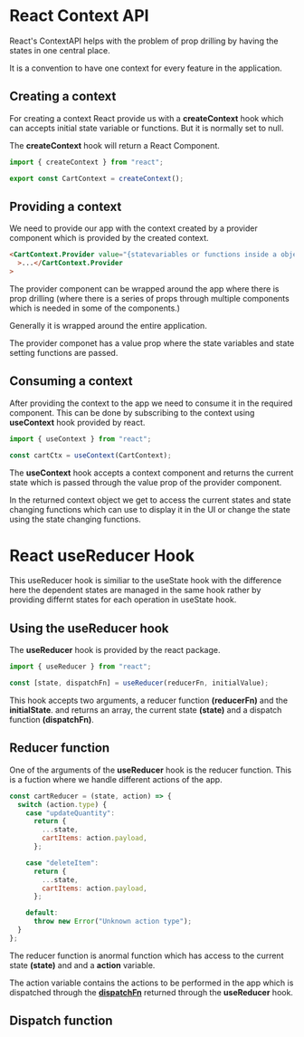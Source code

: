 # React Context API

React's ContextAPI helps with the problem of prop drilling by having the states
in one central place.

It is a convention to have one context for every feature in the application.

## Creating a context

For creating a context React provide us with a **createContext** hook which can
accepts initial state variable or functions. But it is normally set to null.

The **createContext** hook will return a React Component.

```js
import { createContext } from "react";

export const CartContext = createContext();
```

## Providing a context

We need to provide our app with the context created by a provider component
which is provided by the created context.

```html
<CartContext.Provider value="{statevariables or functions inside a object}"
  >...</CartContext.Provider
>
```

The provider component can be wrapped around the app where there is prop
drilling (where there is a series of props through multiple components which is
needed in some of the components.)

Generally it is wrapped around the entire application.

The provider componet has a value prop where the state variables and state
setting functions are passed.

## Consuming a context

After providing the context to the app we need to consume it in the required
component. This can be done by subscribing to the context using **useContext**
hook provided by react.

```js
import { useContext } from "react";

const cartCtx = useContext(CartContext);
```

The **useContext** hook accepts a context component and returns the current
state which is passed through the value prop of the provider component.

In the returned context object we get to access the current states and state
changing functions which can use to display it in the UI or change the state
using the state changing functions.

# React useReducer Hook

This useReducer hook is similiar to the useState hook with the difference here
the dependent states are managed in the same hook rather by providing differnt
states for each operation in useState hook.

## Using the useReducer hook

The **useReducer** hook is provided by the react package.

```js
import { useReducer } from "react";

const [state, dispatchFn] = useReducer(reducerFn, initialValue);
```

This hook accepts two arguments, a reducer function **(reducerFn)** and the
**initialState**. and returns an array, the current state **(state)** and a
dispatch function **(dispatchFn)**.

## Reducer function

One of the arguments of the **useReducer** hook is the reducer function. This is
a fuction where we handle different actions of the app.

```js
const cartReducer = (state, action) => {
  switch (action.type) {
    case "updateQuantity":
      return {
        ...state,
        cartItems: action.payload,
      };

    case "deleteItem":
      return {
        ...state,
        cartItems: action.payload,
      };

    default:
      throw new Error("Unknown action type");
  }
};
```

The reducer function is anormal function which has access to the current state
**(state)** and and a **action** variable.

The action variable contains the actions to be performed in the app which is
dispatched through the [**dispatchFn**](#reducer--funtion) returned through the
**useReducer** hook.

## Dispatch function
